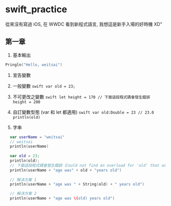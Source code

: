 swift_practice
==============

從來沒有寫過 iOS, 在 WWDC 看到新程式語言, 我想這是新手入場的好時機 XD"

## 第一章
1. 基本輸出
  ```swift
  Pringln("Hello, weitsai")
  ```
  
1. 宣告變數
  1. 一般變數
    ```swift
      var old = 23;
    ```
    
  1. 不可更改之變數
    ```swift
      let height = 170
      // 下面這段程式碼會發生錯誤
      height = 200
    ```
  
  1. 自訂變數型態 (var 和 let 都適用)
    ```swift
      var old:Double = 23
      // 23.0
      println(old)
    ```

1. 字串
  ```swift
    var userName = "weitsai"
    // weitsai
    println(userName)
    
    var old = 23;
    println(old);
    // 下面這段程式碼會發生錯誤（Could not find an overload for 'old' that accepts the supplied arguments）
    println(userName + "age was" + old + "years old")
    
    // 解決方案 1
    println(userName + "age was " + String(old) + " years old")

    // 解決方案 2
    println(userName + "age was \(old) years old")
  ```
